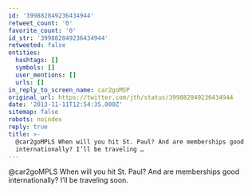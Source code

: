```yaml
---
id: '399882849236434944'
retweet_count: '0'
favorite_count: '0'
id_str: '399882849236434944'
retweeted: false
entities:
  hashtags: []
  symbols: []
  user_mentions: []
  urls: []
in_reply_to_screen_name: car2goMSP
original_url: https://twitter.com/jth/status/399882849236434944
date: '2013-11-11T12:54:35.000Z'
sitemap: false
robots: noindex
reply: true
title: >-
  @car2goMPLS When will you hit St. Paul? And are memberships good
  internationally? I’ll be traveling …
---
```


@car2goMPLS When will you hit St. Paul? And are memberships good internationally? I’ll be traveling soon.
